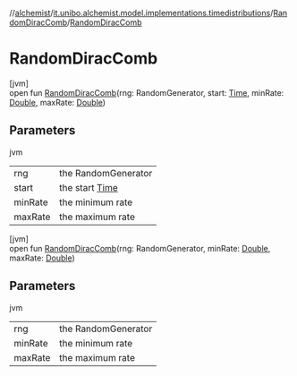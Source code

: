 //[alchemist](../../../index.md)/[it.unibo.alchemist.model.implementations.timedistributions](../index.md)/[RandomDiracComb](index.md)/[RandomDiracComb](-random-dirac-comb.md)

# RandomDiracComb

[jvm]\
open fun [RandomDiracComb](-random-dirac-comb.md)(rng: RandomGenerator, start: [Time](../../it.unibo.alchemist.model.interfaces/-time/index.md), minRate: [Double](https://kotlinlang.org/api/latest/jvm/stdlib/kotlin/-double/index.html), maxRate: [Double](https://kotlinlang.org/api/latest/jvm/stdlib/kotlin/-double/index.html))

## Parameters

jvm

| | |
|---|---|
| rng | the RandomGenerator |
| start | the start [Time](../../it.unibo.alchemist.model.interfaces/-time/index.md) |
| minRate | the minimum rate |
| maxRate | the maximum rate |

[jvm]\
open fun [RandomDiracComb](-random-dirac-comb.md)(rng: RandomGenerator, minRate: [Double](https://kotlinlang.org/api/latest/jvm/stdlib/kotlin/-double/index.html), maxRate: [Double](https://kotlinlang.org/api/latest/jvm/stdlib/kotlin/-double/index.html))

## Parameters

jvm

| | |
|---|---|
| rng | the RandomGenerator |
| minRate | the minimum rate |
| maxRate | the maximum rate |
